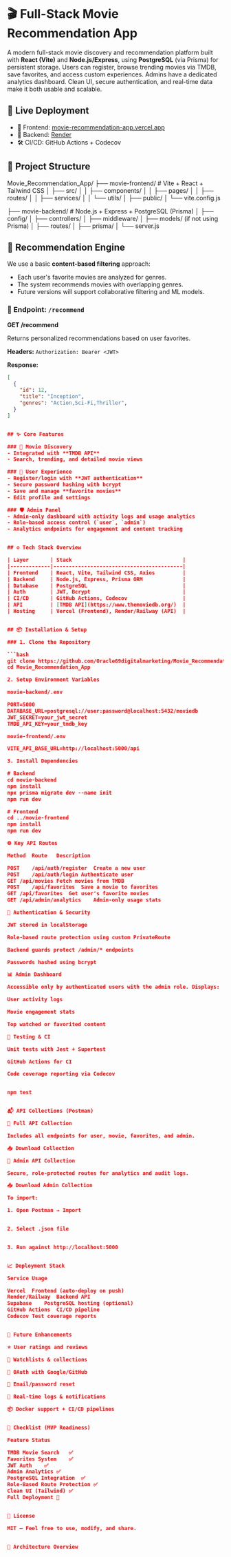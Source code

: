 # 🎬 Full-Stack Movie Recommendation App

A modern full-stack movie discovery and recommendation platform built with **React (Vite)** and **Node.js/Express**, using **PostgreSQL** (via Prisma) for persistent storage. Users can register, browse trending movies via TMDB, save favorites, and access custom experiences. Admins have a dedicated analytics dashboard. Clean UI, secure authentication, and real-time data make it both usable and scalable.


## 🚀 Live Deployment

- 🔗 Frontend: [movie-recommendation-app.vercel.app](https://movie-recommendation-app.vercel.app)
- 🔗 Backend: [Render](https://movie-recommendation-app-api.onrender.com)
- 🛠️ CI/CD: GitHub Actions + Codecov


## 🧱 Project Structure

Movie_Recommendation_App/ ├── movie-frontend/            # Vite + React + Tailwind CSS │   ├── src/ │   │   ├── components/ │   │   ├── pages/ │   │   ├── routes/ │   │   ├── services/ │   │   └── utils/ │   ├── public/ │   └── vite.config.js

├── movie-backend/             # Node.js + Express + PostgreSQL (Prisma) │   ├── config/ │   ├── controllers/ │   ├── middleware/ │   ├── models/ (if not using Prisma) │   ├── routes/ │   ├── prisma/ │   └── server.js

## 🧠 Recommendation Engine

We use a basic **content-based filtering** approach:
- Each user's favorite movies are analyzed for genres.
- The system recommends movies with overlapping genres.
- Future versions will support collaborative filtering and ML models.

### 🔗 Endpoint: `/recommend`

**GET /recommend**

Returns personalized recommendations based on user favorites.

**Headers:**
`Authorization: Bearer <JWT>`

**Response:**

```json
[
  {
    "id": 12,
    "title": "Inception",
    "genres": "Action,Sci-Fi,Thriller",
  }
]


## ✨ Core Features

### 🎥 Movie Discovery
- Integrated with **TMDB API**
- Search, trending, and detailed movie views

### 👤 User Experience
- Register/login with **JWT authentication**
- Secure password hashing with bcrypt
- Save and manage **favorite movies**
- Edit profile and settings

### 🛡️ Admin Panel
- Admin-only dashboard with activity logs and usage analytics
- Role-based access control (`user`, `admin`)
- Analytics endpoints for engagement and content tracking


## ⚙️ Tech Stack Overview

| Layer       | Stack                                    |
|-------------|------------------------------------------|
| Frontend    | React, Vite, Tailwind CSS, Axios         |
| Backend     | Node.js, Express, Prisma ORM             |
| Database    | PostgreSQL                               |
| Auth        | JWT, Bcrypt                              |
| CI/CD       | GitHub Actions, Codecov                  |
| API         | [TMDB API](https://www.themoviedb.org/)  |
| Hosting     | Vercel (Frontend), Render/Railway (API)  |


## 📦 Installation & Setup

### 1. Clone the Repository

```bash
git clone https://github.com/Oracle69digitalmarketing/Movie_Recommendation_App.git
cd Movie_Recommendation_App

2. Setup Environment Variables

movie-backend/.env

PORT=5000
DATABASE_URL=postgresql://user:password@localhost:5432/moviedb
JWT_SECRET=your_jwt_secret
TMDB_API_KEY=your_tmdb_key

movie-frontend/.env

VITE_API_BASE_URL=http://localhost:5000/api

3. Install Dependencies

# Backend
cd movie-backend
npm install
npx prisma migrate dev --name init
npm run dev

# Frontend
cd ../movie-frontend
npm install
npm run dev

🌐 Key API Routes

Method	Route	Description

POST	/api/auth/register	Create a new user
POST	/api/auth/login	Authenticate user
GET	/api/movies	Fetch movies from TMDB
POST	/api/favorites	Save a movie to favorites
GET	/api/favorites	Get user's favorite movies
GET	/api/admin/analytics	Admin-only usage stats

🔐 Authentication & Security

JWT stored in localStorage

Role-based route protection using custom PrivateRoute

Backend guards protect /admin/* endpoints

Passwords hashed using bcrypt

📊 Admin Dashboard

Accessible only by authenticated users with the admin role. Displays:

User activity logs

Movie engagement stats

Top watched or favorited content

🧪 Testing & CI

Unit tests with Jest + Supertest

GitHub Actions for CI

Code coverage reporting via Codecov


npm test


📬 API Collections (Postman)

🔧 Full API Collection

Includes all endpoints for user, movie, favorites, and admin.

📥 Download Collection

🔐 Admin API Collection

Secure, role-protected routes for analytics and audit logs.

📥 Download Admin Collection

To import:

1. Open Postman → Import


2. Select .json file


3. Run against http://localhost:5000


📈 Deployment Stack

Service	Usage

Vercel	Frontend (auto-deploy on push)
Render/Railway	Backend API
Supabase	PostgreSQL hosting (optional)
GitHub Actions	CI/CD pipeline
Codecov	Test coverage reports


🧭 Future Enhancements

⭐ User ratings and reviews

📑 Watchlists & collections

🔁 OAuth with Google/GitHub

🔐 Email/password reset

🧵 Real-time logs & notifications

📦 Docker support + CI/CD pipelines


🧪 Checklist (MVP Readiness)

Feature	Status

TMDB Movie Search	✅
Favorites System	✅
JWT Auth	✅
Admin Analytics	✅
PostgreSQL Integration	✅
Role-Based Route Protection	✅
Clean UI (Tailwind)	✅
Full Deployment	🔲


📄 License

MIT — Feel free to use, modify, and share.


📸 Architecture Overview


